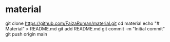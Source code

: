 # material
git clone https://github.com/FaizaRuman/material.git
cd material
echo "# Material" > README.md
git add README.md
git commit -m "Initial commit"
git push origin main
